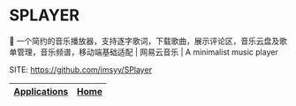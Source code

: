 # SPLAYER

 🎉 一个简约的音乐播放器，支持逐字歌词，下载歌曲，展示评论区，音乐云盘及歌单管理，音乐频谱，移动端基础适配 | 网易云音乐 | A minimalist music player

 SITE: https://github.com/imsyy/SPlayer

 | [Applications](https://portable-linux-apps.github.io/apps.html) | [Home](https://portable-linux-apps.github.io)
 | --- | --- |
